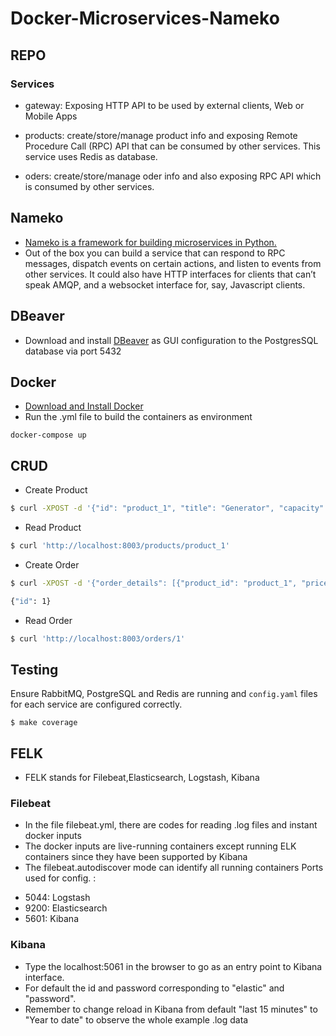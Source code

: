 # Docker-Microservices-Nameko

## REPO

### Services

- gateway: Exposing HTTP API to be used by external clients, Web or Mobile Apps

- products: create/store/manage product info and exposing Remote Procedure Call (RPC) API that can be consumed by other services. This service uses Redis as database.

- oders: create/store/manage oder info and also exposing RPC API which is consumed by other services.

## Nameko

- [Nameko is a framework for building microservices in Python.](https://nameko.readthedocs.io/en/stable/what_is_nameko.html)
- Out of the box you can build a service that can respond to RPC messages, dispatch events on certain actions, and listen to events from other services. It could also have HTTP interfaces for clients that can’t speak AMQP, and a websocket interface for, say, Javascript clients.

## DBeaver

- Download and install [DBeaver](https://dbeaver.io) as GUI configuration to the PostgresSQL database via port 5432

## Docker

- [Download and Install Docker](https://www.docker.com)
- Run the .yml file to build the containers as environment

```
docker-compose up

```

## CRUD

- Create Product

```sh
$ curl -XPOST -d '{"id": "product_1", "title": "Generator", "capacity": 1000, "maximum_speed": 5, "in_stock": 10}' 'http://localhost:8003/products'

```

- Read Product

```sh
$ curl 'http://localhost:8003/products/product_1'
```

- Create Order

```sh
$ curl -XPOST -d '{"order_details": [{"product_id": "product_1", "price": "100000.99", "quantity": 1}]}' 'http://localhost:8003/orders'

{"id": 1}
```

- Read Order

```sh
$ curl 'http://localhost:8003/orders/1'
```

## Testing

Ensure RabbitMQ, PostgreSQL and Redis are running and `config.yaml` files for each service are configured correctly.

`$ make coverage`

## FELK

- FELK stands for Filebeat,Elasticsearch, Logstash, Kibana

### Filebeat

- In the file filebeat.yml, there are codes for reading .log files and instant docker inputs
- The docker inputs are live-running containers except running ELK containers since they have been supported by Kibana
- The filebeat.autodiscover mode can identify all running containers
  Ports used for config. :

* 5044: Logstash
* 9200: Elasticsearch
* 5601: Kibana

### Kibana

- Type the localhost:5061 in the browser to go as an entry point to Kibana interface.
- For default the id and password corresponding to "elastic" and "password".
- Remember to change reload in Kibana from default "last 15 minutes" to "Year to date" to observe the whole example .log data
